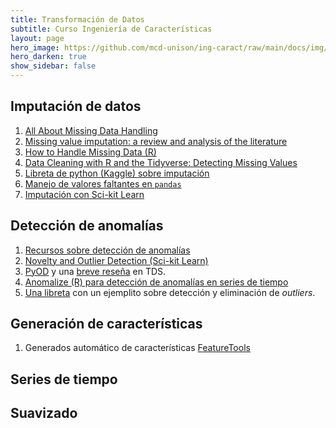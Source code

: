 ```yaml
---
title: Transformación de Datos 
subtitle: Curso Ingeniería de Características
layout: page
hero_image: https://github.com/mcd-unison/ing-caract/raw/main/docs/img/transform-banner.jpg
hero_darken: true
show_sidebar: false
---
```


## Imputación de datos

1. [All About Missing Data Handling](https://towardsdatascience.com/all-about-missing-data-handling-b94b8b5d2184)
2. [Missing value imputation: a review and analysis of the literature](https://github.com/mcd-unison/ing-caract/raw/main/slides/imputation-review.pdf)
3. [How to Handle Missing Data (R)](https://towardsdatascience.com/how-to-handle-missing-data-8646b18db0d4)
4. [Data Cleaning with R and the Tidyverse: Detecting Missing Values](https://towardsdatascience.com/data-cleaning-with-r-and-the-tidyverse-detecting-missing-values-ea23c519bc62)
5. [Libreta de python (Kaggle) sobre imputación](https://www.kaggle.com/parulpandey/a-guide-to-handling-missing-values-in-python)
6. [Manejo de valores faltantes en `pandas`](https://pandas.pydata.org/docs/user_guide/missing_data.html)
7. [Imputación con Sci-kit Learn](https://scikit-learn.org/stable/modules/impute.html)

## Detección de anomalías

1. [Recursos sobre detección de anomalías](https://github.com/yzhao062/anomaly-detection-resources)
2. [Novelty and Outlier Detection (Sci-kit Learn)](https://scikit-learn.org/stable/modules/outlier_detection.html)
3. [PyOD](https://pyod.readthedocs.io/en/latest/) y una [breve reseña](https://towardsdatascience.com/pyod-a-unified-python-library-for-anomaly-detection-3608ec1fe321) en TDS.
4. [Anomalize (R) para detección de anomalías en series de tiempo](https://cran.r-project.org/web/packages/anomalize/vignettes/anomalize_quick_start_guide.html)
5. [Una libreta](https://colab.research.google.com/github/mcd-unison/ing-caract/blob/main/ejemplos/anomalias/taller_solar.ipynb) con un ejemplito sobre detección y eliminación de *outliers*.

## Generación de características

1. Generados automático de características [FeatureTools](https://www.featuretools.com)

## Series de tiempo



## Suavizado